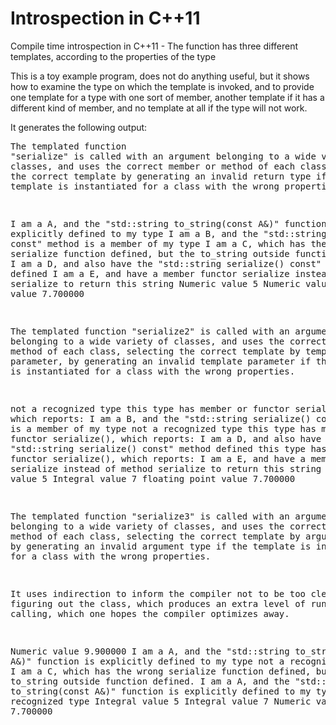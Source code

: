 # Introspection in C++11
Compile time introspection in C++11 - The function has three different templates, according to the properties of the type

This is a toy example program, does not do anything useful, but it shows how to examine the type on which the template is invoked, and to provide one template for a type with one sort of member, another template if it has a different kind of member, and no template at all if the type will not work.

It generates the following output:<pre>The templated function "serialize" is called with an argument belonging to a wide variety of classes,
and uses the correct member or method of each class, selecting the correct template by generating
an invalid return type if the template is instantiated for a class with the wrong properties.

I am a A, and the "std::string to_string(const A&)" function is explicitly defined to my type
I am a B, and the "std::string serialize() const" method is a member of my type
I am a C, which has the wrong serialize function defined, but the to_string outside function defined.
I am a D, and also have the "std::string serialize() const" method defined
I am a E, and have a member functor serialize instead of method serialize to return this string
Numeric value 5
Numeric value 7
Numeric value 7.700000

The templated function "serialize2" is called with an argument belonging to a wide variety of classes,
and uses the correct member or method of each class, selecting the correct template by template
parameter, by generating an invalid template parameter if the template is instantiated for a class
with the wrong properties.

not a recognized type
this type has member or functor serialize(), which reports: I am a B, and the "std::string serialize() const" method is a member of my type
not a recognized type
this type has member or functor serialize(), which reports: I am a D, and also have the "std::string serialize() const" method defined
this type has member or functor serialize(), which reports: I am a E, and have a member functor serialize instead of method serialize to return this string
Integral value 5
Integral value 7
floating point value 7.700000

The templated function "serialize3" is called with an argument belonging to a wide variety of classes,
and uses the correct member or method of each class, selecting the correct template by argument type,
by generating an invalid argument type if the template is instantiated for a class
with the wrong properties.

It uses indirection to inform the compiler not to be too clever at figuring out the class, which
produces an extra level of runtime calling, which one hopes the compiler optimizes away.

Numeric value 9.900000
I am a A, and the "std::string to_string(const A&)" function is explicitly defined to my type
not a recognized type
I am a C, which has the wrong serialize function defined, but the to_string outside function defined.
I am a A, and the "std::string to_string(const A&)" function is explicitly defined to my type
not a recognized type
Integral value 5
Integral value 7
Numeric value 7.700000</pre>


